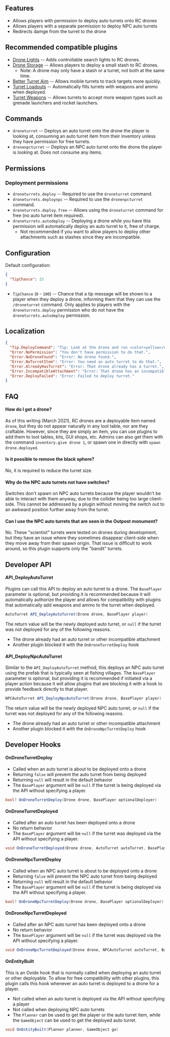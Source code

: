 ## Features

- Allows players with permission to deploy auto turrets onto RC drones
- Allows players with a separate permission to deploy NPC auto turrets
- Redirects damge from the turret to the drone

## Recommended compatible plugins

- [Drone Lights](https://umod.org/plugins/drone-lights) -- Adds controllable search lights to RC drones.
- [Drone Storage](https://umod.org/plugins/drone-storage) -- Allows players to deploy a small stash to RC drones.
  - Note: A drone may only have a stash or a turret, not both at the same time.
- [Better Turret Aim](https://umod.org/plugins/better-turret-aim) -- Allows mobile turrets to track targets more quickly.
- [Turret Loadouts](https://umod.org/plugins/turret-loadouts) -- Automatically fills turrets with weapons and ammo when deployed.
- [Turret Weapons](https://umod.org/plugins/turret-weapons) -- Allows turrets to accept more weapon types such as grenade launchers and rocket launchers.

## Commands

- `droneturret` -- Deploys an auto turret onto the drone the player is looking at, consuming an auto turret item from their inventory unless they have permission for free turrets.
- `dronenpcturret` -- Deploys an NPC auto turret onto the drone the player is looking at. Does not consume any items.

## Permissions

### Deployment permissions

- `droneturrets.deploy` -- Required to use the `droneturret` command.
- `droneturrets.deploynpc` -- Required to use the `dronenpcturret` command.
- `droneturrets.deploy.free` -- Allows using the `droneturret` command for free (no auto turret item required).
- `droneturrets.autodeploy` -- Deploying a drone while you have this permission will automatically deploy an auto turret to it, free of charge.
  - Not recommended if you want to allow players to deploy other attachments such as stashes since they are incompatible.

## Configuration

Default configuration:

```json
{
  "TipChance": 25
}
```

- `TipChance` (`0` - `100`) -- Chance that a tip message will be shown to a player when they deploy a drone, informing them that they can use the `/droneturret` command. Only applies to players with the `droneturrets.deploy` permission who do not have the `droneturrets.autodeploy` permission.

## Localization

```json
{
  "Tip.DeployCommand": "Tip: Look at the drone and run <color=yellow>/droneturret</color> to deploy a turret.",
  "Error.NoPermission": "You don't have permission to do that.",
  "Error.NoDroneFound": "Error: No drone found.",
  "Error.NoTurretItem": "Error: You need an auto turret to do that.",
  "Error.AlreadyHasTurret": "Error: That drone already has a turret.",
  "Error.IncompatibleAttachment": "Error: That drone has an incompatible attachment.",
  "Error.DeployFailed": "Error: Failed to deploy turret."
}
```

## FAQ

#### How do I get a drone?

As of this writing (March 2021), RC drones are a deployable item named `drone`, but they do not appear naturally in any loot table, nor are they craftable. However, since they are simply an item, you can use plugins to add them to loot tables, kits, GUI shops, etc. Admins can also get them with the command `inventory.give drone 1`, or spawn one in directly with `spawn drone.deployed`.

#### Is it possible to remove the black sphere?

No, it is required to reduce the turret size.

#### Why do the NPC auto turrets not have switches?

Switches don't spawn on NPC auto turrets because the player wouldn't be able to interact with them anyway, due to the collider being too large client-side. This cannot be addressed by a plugin without moving the switch out to an awkward position further away from the turret.

#### Can I use the NPC auto turrets that are seen in the Outpost monument?

No. These "scientist" turrets were tested on drones during development, but they have an issue where they sometimes disappear client-side when they move away from their spawn origin. That issue is difficult to work around, so this plugin supports only the "bandit" turrets.

## Developer API

#### API_DeployAutoTurret

Plugins can call this API to deploy an auto turret to a drone. The `BasePlayer` parameter is optional, but providing it is recommended because it will automatically authorize the player and allows for compatibility with plugins that automatically add weapons and ammo to the turret when deployed.

```csharp
AutoTurret API_DeployAutoTurret(Drone drone, BasePlayer player)
```

The return value will be the newly deployed auto turret, or `null` if the turret was not deployed for any of the following reasons.
- The drone already had an auto turret or other incompatible attachment
- Another plugin blocked it with the `OnDroneTurretDeploy` hook

#### API_DeployNpcAutoTurret

Similar to the `API_DeployAutoTurret` method, this deploys an NPC auto turret using the prefab that is typically seen at fishing villages. The `BasePlayer` parameter is optional, but providing it is recommended if initiated via a player action because it will allow plugins that are blocking it with a hook to provide feedback directly to that player.

```csharp
NPCAutoTurret API_DeployNpcAutoTurret(Drone drone, BasePlayer player)
```

The return value will be the newly deployed NPC auto turret, or `null` if the turret was not deployed for any of the following reasons.
- The drone already had an auto turret or other incompatible attachment
- Another plugin blocked it with the `OnDroneNpcTurretDeploy` hook

## Developer Hooks

#### OnDroneTurretDeploy

- Called when an auto turret is about to be deployed onto a drone
- Returning `false` will prevent the auto turret from being deployed
- Returning `null` will result in the default behavior
- The `BasePlayer` argument will be `null` if the turret is being deployed via the API without specifying a player.

```csharp
bool? OnDroneTurretDeploy(Drone drone, BasePlayer optionalDeployer)
```

#### OnDroneTurretDeployed

- Called after an auto turret has been deployed onto a drone
- No return behavior
- The `BasePlayer` argument will be `null` if the turret was deployed via the API without specifying a player.

```csharp
void OnDroneTurretDeployed(Drone drone, AutoTurret autoTurret, BasePlayer optionalDeployer)
```

#### OnDroneNpcTurretDeploy

- Called when an NPC auto turret is about to be deployed onto a drone
- Returning `false` will prevent the NPC auto turret from being deployed
- Returning `null` will result in the default behavior
- The `BasePlayer` argument will be `null` if the turret is being deployed via the API without specifying a player.

```csharp
bool? OnDroneNpcTurretDeploy(Drone drone, BasePlayer optionalDeployer)
```

#### OnDroneNpcTurretDeployed

- Called after an NPC auto turret has been deployed onto a drone
- No return behavior
- The `BasePlayer` argument will be `null` if the turret was deployed via the API without specifying a player.

```csharp
void OnDroneNpcTurretDeployed(Drone drone, NPCAutoTurret autoTurret, BasePlayer optionalDeployer)
```

#### OnEntityBuilt

This is an Oxide hook that is normally called when deploying an auto turret or other deployable. To allow for free compatibility with other plugins, this plugin calls this hook whenever an auto turret is deployed to a drone for a player.

- Not called when an auto turret is deployed via the API without specifying a player
- Not called when deploying NPC auto turrets
- The `Planner` can be used to get the player or the auto turret item, while the `GameObject` can be used to get the deployed auto turret.

```csharp
void OnEntityBuilt(Planner planner, GameObject go)
```
